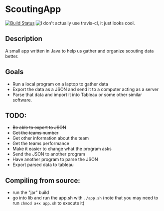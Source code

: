 # ScoutingApp
[![Build Status](https://img.shields.io/travis/FRC-Utilities/QDriverStation.svg?style=flat-square)](https://github.com/bman12three4/ScoutingApp)
<img src="https://img.shields.io/travis/FRC-Utilities/QDriverStation.svg?style=flat-square" alt="I don't actually use travis-cl, it just looks cool."/>
## Description
A small app written in Java to help us gather and organize scouting data better.

## Goals
* Run a local program on a laptop to gather data
* Export the data as a JSON and send it to a computer acting as a server
* Parse that data and import it into Tableau or some other similar software.

## TODO:
* ~~Be able to export to JSON~~
* ~~Get the teams number~~
* Get other information about the team
* Get the teams performance
* Make it easier to change what the program asks
* Send the JSON to another program 
* Have another program to parse the JSON
* Export parsed data to tableau

## Compiling from source:
* run the "jar" build
* go into lib and run the app.sh with `./app.sh` (note that you may need to run `chmod a+x app.sh` to execute it)
